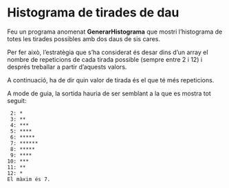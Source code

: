 # Histograma de tirades de dau

Feu un programa anomenat **GenerarHistograma** que mostri l’histograma de totes les tirades possibles amb dos daus de sis cares.

Per fer això, l’estratègia que s’ha considerat és desar dins d’un array el nombre de repeticions de cada tirada possible (sempre entre 2 i 12) i després treballar a partir d’aquests valors.

A continuació, ha de dir quin valor de tirada és el que té més repeticions.

A mode de guia, la sortida hauria de ser semblant a la que es mostra tot seguit:

```
 2: *
 3: **
 4: ***
 5: ****
 6: *****
 7: ******
 8: *****
 9: ****
10: ***
11: **
12: *
El màxim és 7.
```